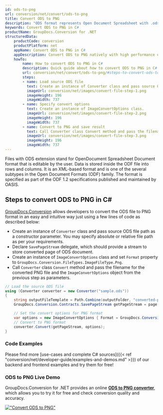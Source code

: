 ```yaml
---
id: ods-to-png
url: conversion/net/convert/ods-to-png
title: Convert ODS to PNG
description: "ODS format represents Open Document Spreadsheet with .ods extension. Learn how to convert ODS to PNG file programmatically in C# language using GroupDocs.Conversion for .NET library."
keywords: Convert ODS to PNG in C#
productName: GroupDocs.Conversion for .NET
structuredData:
    productCode: conversion
    productPlatform: net
    appName: Convert ODS to PNG in C#
    appDescription: Convert ODS to PNG natively with high performance using C# language and server side GroupDocs.Conversion for .NET APIs, without the use of any software like Microsoft or Open Office.
    howTo:
        name: How to convert ODS to PNG in C# 
        description: Quick guide about how to convert ODS to PNG in C# with high performance and accuracy.
        url: conversion/net/convert/ods-to-png/#steps-to-convert-ods-to-png-in-c
        steps:
        - name: Load source ODS file 
          text: Create an instance of Converter class and pass source ODS file path as a constructor parameter. You may specify absolute or relative file path as per your requirements. 
          imageUrl: conversion/net/images/convert-file-step-1.png
          imageHeight: 196
          imageWidth: 737
        - name: Specify convert options 
          text: Create an instance of ImageConvertOptions class.
          imageUrl: conversion/net/images/convert-file-step-2.png
          imageHeight: 196
          imageWidth: 737
        - name: Convert to PNG and save result 
          text: Call Converter class Convert method and pass the filename for the converted HTML file and the ImageConvertOptions object from the previous step as parameters.
          imageUrl: conversion/net/images/convert-file-step-3.png
          imageHeight: 196
          imageWidth: 737
---
```


Files with ODS extension stand for OpenDocument Spreadsheet Document format that is editable by the user. Data is stored inside the ODF file into rows and columns. It is an XML-based format and is one of the several subtypes in the Open Document Formats (ODF) family. The format is specified as part of the ODF 1.2 specifications published and maintained by OASIS.

## Steps to convert ODS to PNG in C#

[GroupDocs.Conversion](https://products.groupdocs.com/conversion/net) allows developers to convert the ODS file to PNG format in an easy and intuitive way just using a few lines of code as described below:

* Create an instance of `Converter` class and pass source ODS file path as a constructor parameter. You may specify absolute or relative file path as per your requirements. 
* Declare `SavePageStream` delegate, which should provide a stream to store converted page of ODS document.
* Create an instance of `ImageConvertOptions` class and set `Format` property to `GroupDocs.Conversion.FileTypes.ImageFileType.Png`.
* Call `Converter` class `Convert` method and pass the filename for the converted PNG file and the `ImageConvertOptions` object from the previous step as parameters.

```csharp
// Load the source ODS file
using (Converter converter = new Converter("sample.ods"))
{
    string outputFileTemplate = Path.Combine(outputFolder, "converted-page-{0}.png");
    GroupDocs.Conversion.Contracts.SavePageStream getPageStream = page => new FileStream(string.Format(outputFileTemplate, page), FileMode.Create);

    // Set the convert options for PNG format
    var options = new ImageConvertOptions { Format = GroupDocs.Conversion.FileTypes.ImageFileType.Png };   
    // Convert to PNG format
    converter.Convert(getPageStream, options);
}
```

### Code Examples

Please find more [use-cases and complete C# sources]({{< ref "conversion/net/developer-guide/examples-and-demos.md" >}}) of our backend and frontend examples and try them for free!

### ODS to PNG Live Demo

GroupDocs.Conversion for .NET provides an online [**ODS to PNG converter**](https://products.groupdocs.app/conversion/ods-to-png), which allows you to try it for free and check conversion quality and accuracy.

[!["Convert ODS to PNG"](conversion/net/images/convert-to-png/convert-ods-to-png.png)](https://products.groupdocs.app/conversion/ods-to-png)